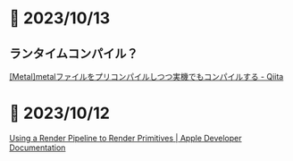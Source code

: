 # 📝 2023/10/13

## ランタイムコンパイル？

[[Metal]metalファイルをプリコンパイルしつつ実機でもコンパイルする - Qiita](https://qiita.com/noppefoxwolf/items/ddfec339f6002a33bc3b)


# 📝 2023/10/12

[Using a Render Pipeline to Render Primitives | Apple Developer Documentation](https://developer.apple.com/documentation/metal/using_a_render_pipeline_to_render_primitives?language=objc)
